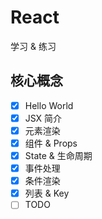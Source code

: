 # React
学习 & 练习

## 核心概念
- [X] Hello World
- [X] JSX 简介
- [X] 元素渲染
- [X] 组件 & Props
- [X] State & 生命周期
- [X] 事件处理
- [X] 条件渲染
- [X] 列表 & Key
- [ ] TODO